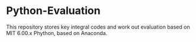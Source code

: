 # Python-Evaluation
This repository stores key integral codes and work out evaluation based on MIT 6.00.x Phython, based on Anaconda.
